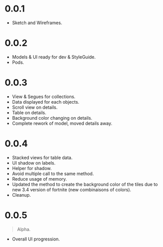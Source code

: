 # 0.0.1

- Sketch and Wireframes.

# 0.0.2

- Models & UI ready for dev & StyleGuide.
- Pods.

# 0.0.3

- View & Segues for collections.
- Data displayed for each objects.
- Scroll view on details.
- Table on details.
- Background color changing on details.
- Complete rework of model, moved details away.

# 0.0.4

- Stacked views for table data.
- UI shadow on labels.
- Helper for shadow.
- Avoid multiple call to the same method.
- Reduce usage of memory.
- Updated the method to create the background color of the tiles due to new 3.4 version of fortnite (new combinaisons of colors).
- Cleanup.

# 0.0.5
> Alpha.

- Overall UI progression.
